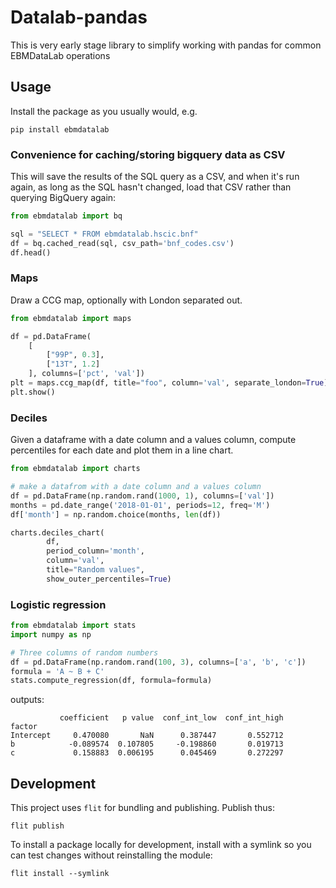 # Datalab-pandas

This is very early stage library to simplify working with pandas for
common EBMDataLab operations


## Usage

Install the package as you usually would, e.g.

    pip install ebmdatalab

### Convenience for caching/storing bigquery data as CSV

This will save the results of the SQL query as a CSV, and when it's
run again, as long as the SQL hasn't changed, load that CSV rather
than querying BigQuery again:


```python
from ebmdatalab import bq

sql = "SELECT * FROM ebmdatalab.hscic.bnf"
df = bq.cached_read(sql, csv_path='bnf_codes.csv')
df.head()

```


### Maps

Draw a CCG map, optionally with London separated out.

```python
from ebmdatalab import maps

df = pd.DataFrame(
    [
        ["99P", 0.3],
        ["13T", 1.2]
    ], columns=['pct', 'val'])
plt = maps.ccg_map(df, title="foo", column='val', separate_london=True)
plt.show()
```

### Deciles

Given a dataframe with a date column and a values column, compute
percentiles for each date and plot them in a line chart.

```python
from ebmdatalab import charts

# make a datafrom with a date column and a values column
df = pd.DataFrame(np.random.rand(1000, 1), columns=['val'])
months = pd.date_range('2018-01-01', periods=12, freq='M')
df['month'] = np.random.choice(months, len(df))

charts.deciles_chart(
        df,
        period_column='month',
        column='val',
        title="Random values",
        show_outer_percentiles=True)

```

### Logistic regression

```python
from ebmdatalab import stats
import numpy as np

# Three columns of random numbers
df = pd.DataFrame(np.random.rand(100, 3), columns=['a', 'b', 'c'])
formula = 'A ~ B + C'
stats.compute_regression(df, formula=formula)
```

outputs:

```
           coefficient   p value  conf_int_low  conf_int_high
factor
Intercept     0.470080       NaN      0.387447       0.552712
b            -0.089574  0.107805     -0.198860       0.019713
c             0.158883  0.006195      0.045469       0.272297

```


## Development

This project uses `flit` for bundling and publishing. Publish thus:

    flit publish

To install a package locally for development, install with a symlink so you can test changes without reinstalling the module:

    flit install --symlink
